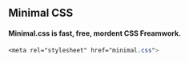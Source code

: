 ## Minimal CSS

#### Minimal.css is fast, free, mordent CSS Freamwork.

```CSS
<meta rel="stylesheet" href="minimal.css">
```